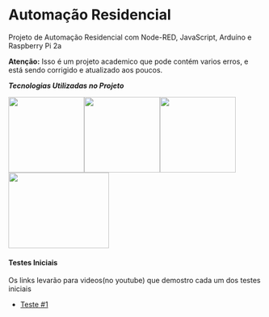 # Automação Residencial
Projeto de Automação Residencial com Node-RED, JavaScript, Arduíno e Raspberry Pi 2a
<p><b>Atenção:</b> Isso é um projeto academico que pode contém varios erros, e está sendo corrigido e atualizado aos poucos.</p>
<p><em><b>Tecnologias Utilizadas no Projeto</b></em></p>
<p><img src="https://logodownload.org/wp-content/uploads/2017/11/telegram-logo.png" alt="" width="150" height="150" /><img src="https://ww1.prweb.com/prfiles/2017/08/07/14579081/node-red.png" alt="" width="150" height="150" /><img src="https://miro.medium.com/max/300/1*aoImpBpbh98TafNt3iT91w.png" alt="" width="150" height="150" /><img src="https://cdn.freebiesupply.com/logos/thumbs/2x/arduino-logo.png" alt="" width="199" height="150" /></p>
<h4>Testes Iniciais</h4>
<p> Os links levarão para videos(no youtube) que demostro cada um dos testes iniciais </>
<ul>
	<li><a href="https://youtu.be/ggnhirQ0ctI">Teste #1</a></li>
</ul>
